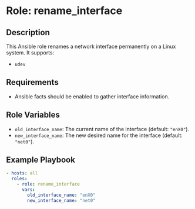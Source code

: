 # Role: rename_interface

## Description

This Ansible role renames a network interface permanently on a Linux system. It supports:
- `udev`

## Requirements

- Ansible facts should be enabled to gather interface information.

## Role Variables

- `old_interface_name`: The current name of the interface (default: `"enX0"`).
- `new_interface_name`: The new desired name for the interface (default: `"net0"`).

## Example Playbook

```yaml
- hosts: all
  roles:
    - role: rename_interface
      vars:
        old_interface_name: "enX0"
        new_interface_name: "net0"